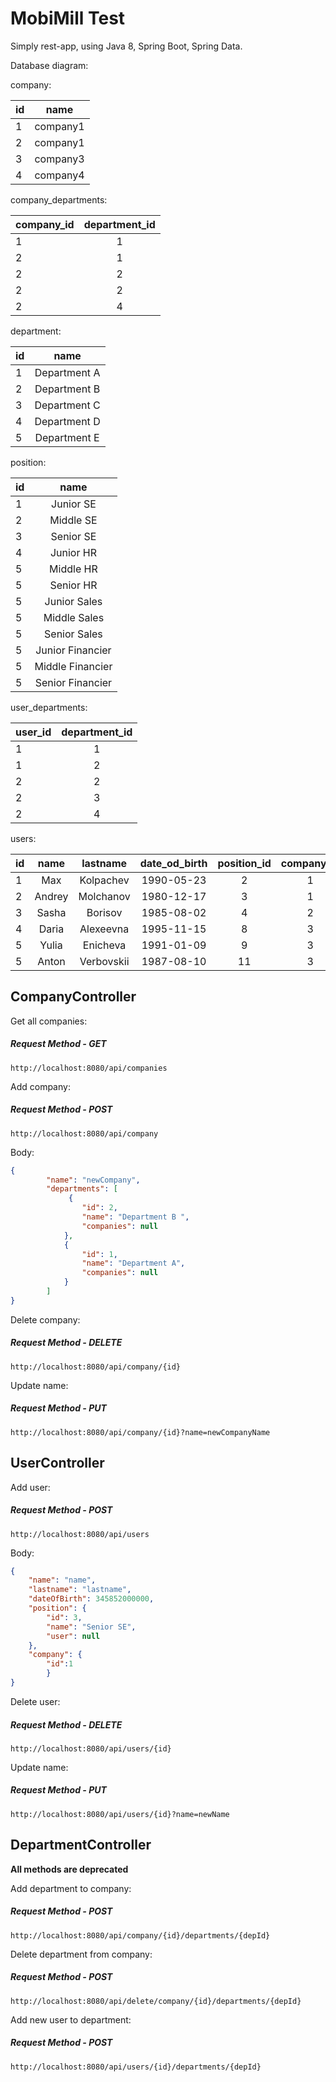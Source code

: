 # MobiMill Test

Simply rest-app, using Java 8, Spring Boot, Spring Data.

Database diagram:

company:

| id     |name        |
| ------ |:----------:|
| 1      | company1   |
| 2      | company1   |
| 3      | company3   |
| 4      | company4   |

company_departments:

| company_id    |department_id |
| --------------|:------------:|
| 1             | 1            |
| 2             | 1            |
| 2             | 2            |
| 2             | 2            |
| 2             | 4            |

department:

| id     |name             |
| ------ |:---------------:|
| 1      | Department A    |
| 2      | Department B    |
| 3      | Department C    |
| 4      | Department D    |
| 5      | Department E    |

position:

| id     |name             |
| ------ |:---------------:|
| 1      | Junior SE       |
| 2      | Middle SE       |
| 3      | Senior SE       |
| 4      | Junior HR       |
| 5      | Middle HR       |
| 5      | Senior HR       |
| 5      | Junior Sales    |
| 5      | Middle Sales    |
| 5      | Senior Sales    |
| 5      | Junior Financier|
| 5      | Middle Financier|
| 5      | Senior Financier|

user_departments:

| user_id    |department_id |
| --------------|:------------:|
| 1             | 1            |
| 1             | 2            |
| 2             | 2            |
| 2             | 3            |
| 2             | 4            |

users:

| id     |name      |lastname    |date_od_birth |position_id |company_id |
| ------ |:--------:|:----------:|:------------:|:----------:|:---------:|
| 1      | Max      |Kolpachev   |1990-05-23    |2           |1          |
| 2      | Andrey   |Molchanov   |1980-12-17    |3           |1          |
| 3      | Sasha    |Borisov     |1985-08-02    |4           |2          |
| 4      | Daria    |Alexeevna   |1995-11-15    |8           |3          |
| 5      | Yulia    |Enicheva    |1991-01-09    |9           |3          |
| 5      | Anton    |Verbovskii  |1987-08-10    |11          |3          |

## CompanyController


Get all companies:
##### Request Method - GET
`http://localhost:8080/api/companies`


Add company:
##### Request Method - POST
`http://localhost:8080/api/company`

Body:
```json
{
        "name": "newCompany",
        "departments": [
             {
                "id": 2,
                "name": "Department B ",
                "companies": null
            },
            {
                "id": 1,
                "name": "Department A",
                "companies": null
            }
        ]
}
```


Delete company:
##### Request Method - DELETE
`http://localhost:8080/api/company/{id}`


Update name:
##### Request Method - PUT
`http://localhost:8080/api/company/{id}?name=newCompanyName`

## UserController


Add user:
##### Request Method - POST
`http://localhost:8080/api/users`

Body:
```json
{
    "name": "name",
    "lastname": "lastname",
    "dateOfBirth": 345852000000,
    "position": {
        "id": 3,
        "name": "Senior SE",
        "user": null
    },
    "company": {
    	"id":1
    	}
}
```


Delete user:
##### Request Method - DELETE
`http://localhost:8080/api/users/{id}`


Update name:
##### Request Method - PUT
`http://localhost:8080/api/users/{id}?name=newName`

## DepartmentController

**All methods are deprecated**


Add department to company:
##### Request Method - POST
`http://localhost:8080/api/company/{id}/departments/{depId}`


Delete department from company:
##### Request Method - POST
`http://localhost:8080/api/delete/company/{id}/departments/{depId}`


Add new user to department:
##### Request Method - POST
`http://localhost:8080/api/users/{id}/departments/{depId}`